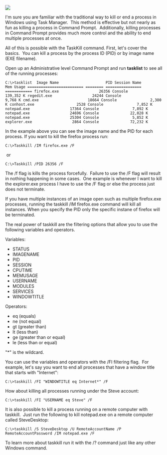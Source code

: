 ![](https://cdn.tweaks.com/img/article/tasklistcommandprompt.png)

I'm sure you are familiar with the traditional way to kill or end a process in Windows using Task Manager.  This method is effective but not nearly as fun as killing a process in Command Prompt.  Additionally, killing processes in Command Prompt provides much more control and the ability to end multiple processes at once.

All of this is possible with the TaskKill command. First, let's cover the basics.  You can kill a process by the process ID (PID) or by image name (EXE filename).

Open up an Administrative level Command Prompt and run **tasklist** to see all of the running processes:

```
C:\>tasklist  Image Name                     PID Session Name        Mem Usage ========================= ======== ================ ============ firefox.exe                  26356 Console             139,352 K regedit.exe                  24244 Console               9,768 K cmd.exe                      18664 Console               2,380 K conhost.exe                   2528 Console               7,852 K notepad.exe                  17364 Console               7,892 K notepad.exe                  24696 Console              22,028 K notepad.exe                  25304 Console               5,852 K explorer.exe                  2864 Console              72,232 K
```

In the example above you can see the image name and the PID for each process. If you want to kill the firefox process run:

```
C:\>Taskkill /IM firefox.exe /F
```

 or

```
C:\>Taskkill /PID 26356 /F
```

The /f flag is kills the process forcefully.  Failure to use the /F flag will result in nothing happening in some cases.  One example is whenever I want to kill the explorer.exe process I have to use the /F flag or else the process just does not terminate.

If you have multiple instances of an image open such as multiple firefox.exe processes, running the taskkill /IM firefox.exe command will kill all instances. When you specify the PID only the specific instane of firefox will be terminated.

The real power of taskkill are the filtering options that allow you to use the following variables and operators.

Variables:

-   STATUS
-   IMAGENAME
-   PID
-   SESSION
-   CPUTIME
-   MEMUSAGE
-   USERNAME
-   MODULES
-   SERVICES
-   WINDOWTITLE

Operators:

-   eq (equals)
-   ne (not equal)
-   gt (greater than)
-   lt (less than)
-   ge (greater than or equal)
-   le (less than or equal)

"\*" is the wildcard.

You can use the variables and operators with the /FI filtering flag.  For example, let's say you want to end all processes that have a window title that starts with "Internet":

```
C:\>taskkill /FI "WINDOWTITLE eq Internet*" /F
```

How about killing all processes running under the Steve account:

```
C:\>taskkill /FI "USERNAME eq Steve" /F
```

It is also possible to kill a process running on a remote computer with taskkill.  Just run the following to kill notepad.exe on a remote computer called SteveDesktop:

```
C:\>taskkill /S SteveDesktop /U RemoteAccountName /P RemoteAccountPassword /IM notepad.exe /F
```

To learn more about taskkill run it with the /? command just like any other Windows command.